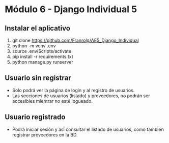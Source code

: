# Módulo 6 - Django Individual 5

## Instalar el aplicativo

1. git clone https://github.com/Franrolg/AE5_Django_Individual
2. python -m venv .env
3. source .env/Scripts/activate
4. pip install -r requirements.txt
5. python manage.py runserver

## Usuario sin registrar

- Solo podrá ver la página de login y al registro de usuarios.
- Las secciones de usuarios (listado) y proveedores, no podrán ser accesibles mientrar no esté logueado.


## Usuario registrado

- Podrá iniciar sesión y así consultar el listado de usuarios, como también registrar proveedores en la BD.
